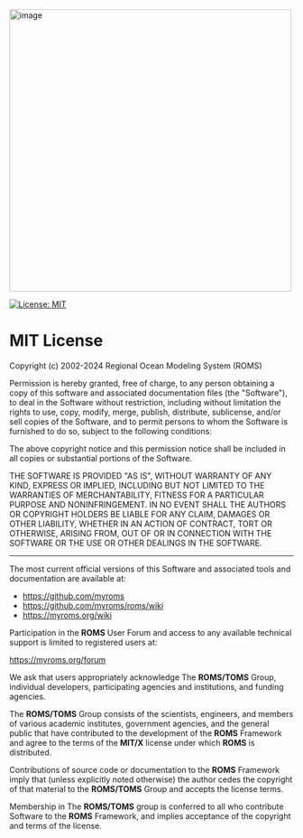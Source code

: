 <img width="500" alt="image" src="https://github.com/myroms/roms/assets/23062912/77b5429f-1ddf-47ea-8a49-5fd97cd19ef2">

[![License: MIT](https://img.shields.io/badge/License-MIT-yellow.svg)](https://opensource.org/licenses/MIT)

# MIT License

Copyright (c) 2002-2024 Regional Ocean Modeling System (ROMS)

Permission is hereby granted, free of charge, to any person obtaining a copy
of this software and associated documentation files (the "Software"), to deal
in the Software without restriction, including without limitation the rights
to use, copy, modify, merge, publish, distribute, sublicense, and/or sell
copies of the Software, and to permit persons to whom the Software is
furnished to do so, subject to the following conditions:

The above copyright notice and this permission notice shall be included in all
copies or substantial portions of the Software.

THE SOFTWARE IS PROVIDED "AS IS", WITHOUT WARRANTY OF ANY KIND, EXPRESS OR
IMPLIED, INCLUDING BUT NOT LIMITED TO THE WARRANTIES OF MERCHANTABILITY,
FITNESS FOR A PARTICULAR PURPOSE AND NONINFRINGEMENT. IN NO EVENT SHALL THE
AUTHORS OR COPYRIGHT HOLDERS BE LIABLE FOR ANY CLAIM, DAMAGES OR OTHER
LIABILITY, WHETHER IN AN ACTION OF CONTRACT, TORT OR OTHERWISE, ARISING FROM,
OUT OF OR IN CONNECTION WITH THE SOFTWARE OR THE USE OR OTHER DEALINGS IN THE
SOFTWARE.

***

The most current official versions of this Software and associated tools and
documentation are available at:

- https://github.com/myroms
- https://github.com/myroms/roms/wiki
- https://myroms.org/wiki

Participation in the **ROMS** User Forum and access to any available technical
support is limited to registered users at:

https://myroms.org/forum

We ask that users appropriately acknowledge The **ROMS/TOMS** Group,
individual developers, participating agencies and institutions, and funding
agencies. 

The **ROMS/TOMS** Group consists of the scientists, engineers, and members
of various academic institutes, government agencies, and the general public
that have contributed to the development of the **ROMS** Framework and agree to
the terms of the **MIT/X** license under which **ROMS** is distributed.

Contributions of source code or documentation to the **ROMS** Framework imply
that (unless explicitly noted otherwise) the author cedes the copyright of
that material to the **ROMS/TOMS** Group and accepts the license terms.

Membership in The **ROMS/TOMS** group is conferred to all who contribute Software
to the **ROMS** Framework, and implies acceptance of the copyright and terms of
the license.
